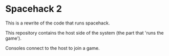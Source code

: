 # Spacehack 2

This is a rewrite of the code that runs spacehack.

This repository contains the host side of the system (the part that 'runs the game').

Consoles connect to the host to join a game.

